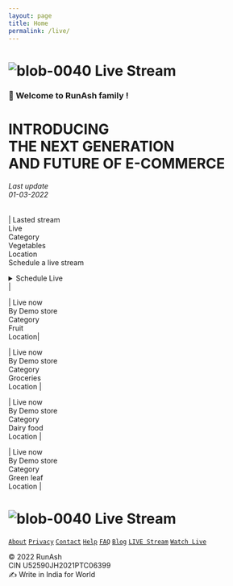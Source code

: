 ```yaml
--- 
layout: page 
title: Home
permalink: /live/ 
--- 
```

# ![blob-0040](https://user-images.githubusercontent.com/61916324/132724592-e5bef25e-36d9-4da8-bbc6-84a24183c8e2.png) Live Stream 
### 👏 Welcome to RunAsh family ! 
# INTRODUCING <br>THE NEXT GENERATION <br>AND FUTURE OF E-COMMERCE
###### Last update<br>01-03-2022 

| Lasted stream <br> Live <br>Category<br>Vegetables<br>Location <br>Schedule a live stream <br>
<details><summary>Schedule Live</summary>
  <p>Go Live</p>
  </details>|



| Live now<br>By Demo store<br>Category<br>Fruit <br> Location|

| Live now<br>By Demo store<br>Category<br>Groceries<br> Location |

| Live now<br>By Demo store<br>Category<br>Dairy food <br>Location |

| Live now <br>By Demo store<br>Category<br>Green leaf <br>Location |





# ![blob-0040](https://user-images.githubusercontent.com/61916324/132724592-e5bef25e-36d9-4da8-bbc6-84a24183c8e2.png) Live Stream 
[``About``](https://) [``Privacy``](https://) [``Contact``](https://) [``Help``](https://) [``FAQ``](https://) [``Blog``](https://) [``LIVE Stream``](https://) [``Watch Live``](https://)

© 2022 RunAsh<br>
CIN U52590JH2021PTC06399<br>
✍️ Write in India for World




